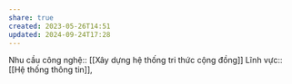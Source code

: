 ```yaml
---
share: true
created: 2023-05-26T14:51
updated: 2024-09-24T17:28
---
```

Nhu cầu công nghệ:: [[Xây dựng hệ thống tri thức cộng đồng]]
Lĩnh vực:: [[Hệ thống thông tin]], 

